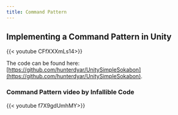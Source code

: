 ```yaml
---
title: Command Pattern
---
```


## Implementing a Command Pattern in Unity
{{< youtube CFfXXXmLs14>}}

The code can be found here: [https://github.com/hunterdyar/UnitySimpleSokabon](https://github.com/hunterdyar/UnitySimpleSokabon).

### Command Pattern video by Infallible Code
{{< youtube f7X9gdUmhMY>}}